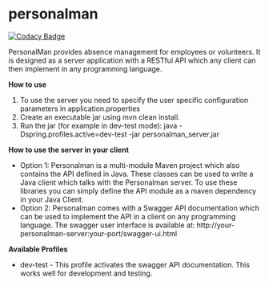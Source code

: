 # personalman

[![Codacy Badge](https://api.codacy.com/project/badge/Grade/14098397910b469084be11762d5c063d)](https://app.codacy.com/manual/dave_33/personalman?utm_source=github.com&utm_medium=referral&utm_content=daveajlee/personalman&utm_campaign=Badge_Grade_Dashboard)

PersonalMan provides absence management for employees or volunteers. It is designed as a server application with a RESTful API which any client can then implement in any programming language.

**How to use**

1. To use the server you need to specify the user specific configuration parameters in application.properties
2. Create an executable jar using mvn clean install.
3. Run the jar (for example in dev-test mode): java -Dspring.profiles.active=dev-test -jar personalman_server.jar

**How to use the server in your client**
* Option 1: Personalman is a multi-module Maven project which also contains the API defined in Java. These classes can be used to write a Java client which talks with the Personalman server. To use these libraries you can simply define the API module as a maven dependency in your Java Client.
* Option 2: Personalman comes with a Swagger API documentation which can be used to implement the API in a client on any programming language. The swagger user interface is available at: http://your-personalman-server:your-port/swagger-ui.html

**Available Profiles**
* dev-test - This profile activates the swagger API documentation. This works well for development and testing.
